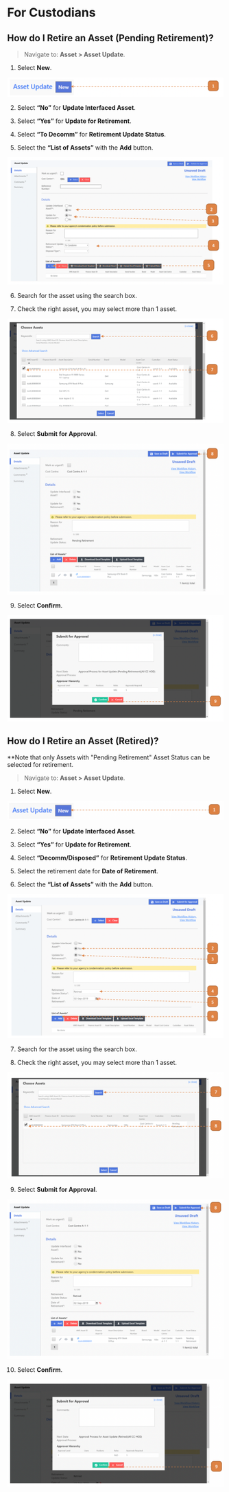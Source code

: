 # For Custodians

## How do I Retire an Asset (Pending Retirement)?

> Navigate to: **Asset > Asset Update**.

1. Select **New**.

![](images/ARFC.png "ARFC")

2. Select **“No”** for **Update Interfaced Asset**.

3. Select **“Yes”** for **Update for Retirement**.

4. Select **“To Decomm”** for **Retirement Update Status**.

5. Select the **“List of Assets”** with the **Add** button.

![](images/ARFC2.png "ARFC2")

6. Search for the asset using the search box.

7. Check the right asset, you may select more than 1 asset.

![](images/ARFC3.png "ARFC3")

8. Select **Submit for Approval**.

![](images/ARFC4.png "ARFC4")

9. Select **Confirm**.

![](images/ARFC5.png "ARFC5")


## How do I Retire an Asset (Retired)?

**Note that only Assets with "Pending Retirement" Asset Status can be selected for retirement.

> Navigate to: **Asset > Asset Update**.

1. Select **New**.

![](images/ARFC6.png "ARFC6")

2. Select **“No”** for **Update Interfaced Asset**.

3. Select **“Yes”** for **Update for Retirement**.

4. Select **“Decomm/Disposed”** for **Retirement Update Status**.

5. Select the retirement date for **Date of Retirement**.

6. Select the **“List of Assets”** with the **Add** button.

![](images/ARFC7.png "ARFC7")

7. Search for the asset using the search box.

8. Check the right asset, you may select more than 1 asset.

![](images/ARFC8.png "ARFC8")

9. Select **Submit for Approval**.

![](images/ARFC9.png "ARFC9")

10. Select **Confirm**.

![](images/ARFC10.png "ARFC10")